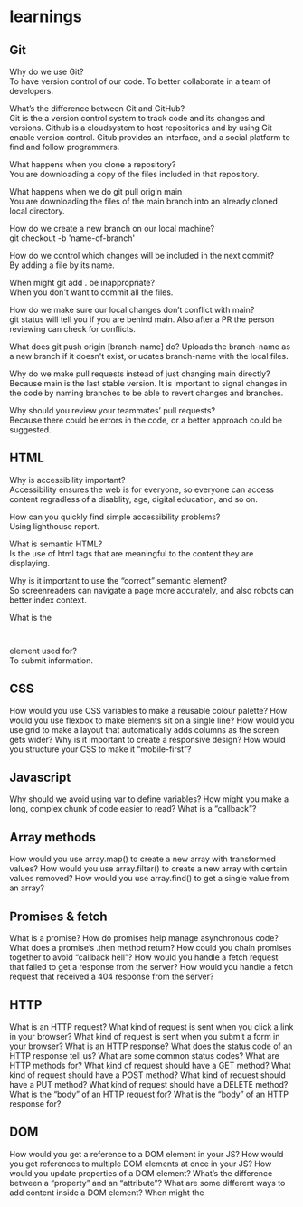 # learnings
## Git 
Why do we use Git?  
To have version control of our code. To better collaborate in a team of developers.  

What’s the difference between Git and GitHub?  
Git is the a version control system to track code and its changes and versions. Github is a cloudsystem to host repositories and by using Git enable version control. Gitub provides an interface, and a social platform to find and follow programmers.  

What happens when you clone a repository?  
You are downloading a copy of the files included in that repository.  

What happens when we do git pull origin main  
You are downloading the files of the main branch into an already cloned local directory.  

How do we create a new branch on our local machine?  
git checkout -b 'name-of-branch'  

How do we control which changes will be included in the next commit?  
By adding a file by its name.  

When might git add . be inappropriate?  
When you don't want to commit all the files.  

How do we make sure our local changes don’t conflict with main?  
git status will tell you if you are behind main. Also after a PR the person reviewing can check for conflicts.  

What does git push origin [branch-name] do? 
Uploads the branch-name as a new branch if it doesn't exist, or udates branch-name with the local files.  

Why do we make pull requests instead of just changing main directly?  
Because main is the last stable version. It is important to signal changes in the code by naming branches to be able to revert changes and branches.  

Why should you review your teammates’ pull requests?  
Because there could be errors in the code, or a better approach could be suggested.  

## HTML 
Why is accessibility important?  
Accessibility ensures the web is for everyone, so everyone can access content regradless of a disablity, age, digital education, and so on.  

How can you quickly find simple accessibility problems?  
Using lighthouse report.  

What is semantic HTML?  
Is the use of html tags that are meaningful to the content they are displaying.  

Why is it important to use the “correct” semantic element?  
So screenreaders can navigate a page more accurately, and also robots can better index context.  

What is the <pre><form></pre> element used for?  
To submit information.  
  
  
## CSS 
How would you use CSS variables to make a reusable colour palette?
How would you use flexbox to make elements sit on a single line?
How would you use grid to make a layout that automatically adds columns as the screen gets wider?
Why is it important to create a responsive design?
How would you structure your CSS to make it “mobile-first”?
## Javascript 
Why should we avoid using
var
to define variables?
How might you make a long, complex chunk of code easier to read?
What is a “callback”?
## Array methods 
How would you use
array.map()
to create a new array with transformed values?
How would you use
array.filter()
to create a new array with certain values removed?
How would you use
array.find()
to get a single value from an array?
## Promises & fetch 
What is a promise?
How do promises help manage asynchronous code?
What does a promise’s
.then
method return?
How could you chain promises together to avoid “callback hell”?
How would you handle a
fetch
request that failed to get a response from the server?
How would you handle a
fetch
request that received a
404
response from the server?
## HTTP 
What is an HTTP request?
What kind of request is sent when you click a link in your browser?
What kind of request is sent when you submit a form in your browser?
What is an HTTP response?
What does the status code of an HTTP response tell us?
What are some common status codes?
What are HTTP methods for?
What kind of request should have a
GET
method?
What kind of request should have a
POST
method?
What kind of request should have a
PUT
method?
What kind of request should have a
DELETE
method?
What is the “body” of an HTTP
request
for?
What is the “body” of an HTTP
response
for?
## DOM 
How would you get a reference to a DOM element in your JS?
How would you get references to multiple DOM elements at once in your JS?
How would you update properties of a DOM element?
What’s the difference between a “property” and an “attribute”?
What are some different ways to add content inside a DOM element?
When might the
<template>
element be useful?
What are the different ways to add event handlers to elements?
Why is
addEventListener
the safest way to add an event handler?
How can you access submitted form values in your JS?
## Testing 
Why are tests useful?
What is the difference between unit and integration tests?
What kind of code is easier to test?
Why should your tests be isolated from each other?
What is Test Driven Development (TDD)?
When might TDD be a useful process to follow?
## Debugging 
What process would you take to find out why your code isn’t working?
What tools do JS/dev tools have to help debug your code?
At what point should you ask for someone else’s help?
